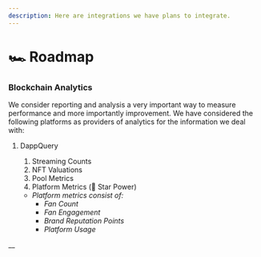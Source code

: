 ```yaml
---
description: Here are integrations we have plans to integrate.
---
```


# 🏎 Roadmap

### Blockchain Analytics

We consider reporting and analysis a very important way to measure performance and more importantly improvement. We have considered the following platforms as providers of analytics for the information we deal with:

1. DappQuery
   1. Streaming Counts
   2. NFT Valuations
   3. Pool Metrics
   4. Platform Metrics \(🌟 Star Power\)

   * _Platform metrics consist of:_
     * _Fan Count_
     * _Fan Engagement_
     * _Brand Reputation Points_
     * _Platform Usage_

\_\_



